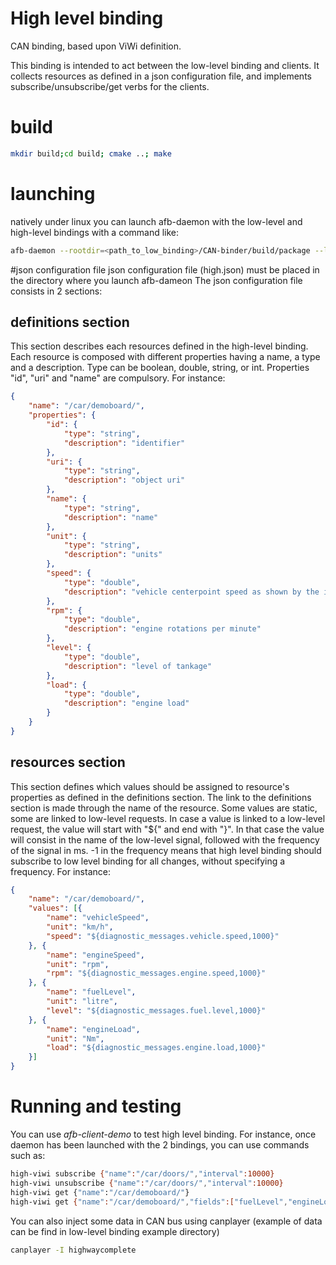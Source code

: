 # High level binding

CAN binding, based upon ViWi definition.

This binding is intended to act between the low-level binding and clients. It collects resources as defined in a json configuration file, and
implements subscribe/unsubscribe/get verbs for the clients.

# build
```bash
mkdir build;cd build; cmake ..; make
```
# launching
natively under linux you can launch afb-daemon with the low-level and high-level bindings with a command like:

```bash
afb-daemon --rootdir=<path_to_low_binding>/CAN-binder/build/package --ldpaths=<path_to_low_binding>/CAN-binder/build/package/lib:<path_to_high_binding>/build/high-viwi-binding --port=1234 --tracereq=common --token=1 --verbose
```

#json configuration file
json configuration file (high.json) must be placed in the directory where you launch afb-dameon
The json configuration file consists in 2 sections:

## definitions section
This section describes each resources defined in the high-level binding. Each resource is composed with different properties having a name, a type and a description.
Type can be boolean, double, string, or int. Properties "id", "uri" and "name" are compulsory.
For instance:
```json
{
	"name": "/car/demoboard/",
	"properties": {
		"id": {
			"type": "string",
			"description": "identifier"
		},
		"uri": {
			"type": "string",
			"description": "object uri"
		},
		"name": {
			"type": "string",
			"description": "name"
		},
		"unit": {
			"type": "string",
			"description": "units"
		},
		"speed": {
			"type": "double",
			"description": "vehicle centerpoint speed as shown by the instrument cluster"
		},
		"rpm": {
			"type": "double",
			"description": "engine rotations per minute"
		},
		"level": {
			"type": "double",
			"description": "level of tankage"
		},
		"load": {
			"type": "double",
			"description": "engine load"
		}
	}
}
```
## resources section
This section defines which values should be assigned to resource's properties as defined in the definitions section.
The link to the definitions section is made through the name of the resource.
Some values are static, some are linked to low-level requests.
In case a value is linked to a low-level request, the value will start with "${" and end with "}". In that case the value will consist in the name of the low-level signal, followed
with the frequency of the signal in ms. -1 in the frequency means that high level binding should subscribe to low level binding for all changes, without specifying a frequency.
For instance:
```json
{
	"name": "/car/demoboard/",
	"values": [{
		"name": "vehicleSpeed",
		"unit": "km/h",
		"speed": "${diagnostic_messages.vehicle.speed,1000}"
	}, {
		"name": "engineSpeed",
		"unit": "rpm",
		"rpm": "${diagnostic_messages.engine.speed,1000}"
	}, {
		"name": "fuelLevel",
		"unit": "litre",
		"level": "${diagnostic_messages.fuel.level,1000}"
	}, {
		"name": "engineLoad",
		"unit": "Nm",
		"load": "${diagnostic_messages.engine.load,1000}"
	}]
}
```
# Running and testing
You can use *afb-client-demo* to test high level binding.
For instance, once daemon has been launched with the 2 bindings, you can use commands such as:
```bash
high-viwi subscribe {"name":"/car/doors/","interval":10000}
high-viwi unsubscribe {"name":"/car/doors/","interval":10000}
high-viwi get {"name":"/car/demoboard/"}
high-viwi get {"name":"/car/demoboard/","fields":["fuelLevel","engineLoad"]}
```
You can also inject some data in CAN bus using canplayer (example of data can be find in low-level binding example directory)
```bash
canplayer -I highwaycomplete
```
